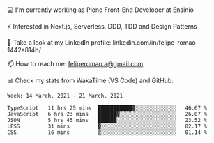 💻 I'm currently working as Pleno Front-End Developer at Ensinio

⚡ Interested in Next.js, Serverless, DDD, TDD and Design Patterns

👥 Take a look at my LinkedIn profile: linkedin.com/in/felipe-romao-1442a814b/

📫 How to reach me: feliperomao.a@gmail.com

📊 Check my stats from WakaTime (VS Code) and GitHub:

<!--START_SECTION:waka-->
```text
Week: 14 March, 2021 - 21 March, 2021

TypeScript   11 hrs 25 mins  ███████████▓░░░░░░░░░░░░░   46.67 % 
JavaScript   6 hrs 23 mins   ██████▓░░░░░░░░░░░░░░░░░░   26.07 % 
JSON         5 hrs 45 mins   ██████░░░░░░░░░░░░░░░░░░░   23.52 % 
LESS         31 mins         ▓░░░░░░░░░░░░░░░░░░░░░░░░   02.17 % 
CSS          16 mins         ▒░░░░░░░░░░░░░░░░░░░░░░░░   01.14 % 
```
<!--END_SECTION:waka-->
